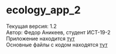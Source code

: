 # ecology_app_2
Текущая версия: 1.2<br>
Автор: Федор Аникеев, студент ИСТ-19-2<br>
Приложение находится <a href="https://github.com/fedos3d/ecology_app_2/raw/master/Ecology-2/bin/Release/Ecology-2.exe">тут</a><br>
Основные файлы с кодом находятся <a href="https://github.com/fedos3d/ecology_app_2/tree/master/Ecology-2">тут</a>
